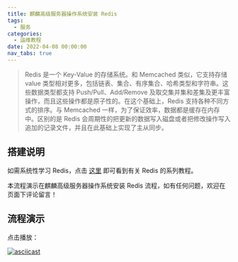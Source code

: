 ```yaml
---
title: 麒麟高级服务器操作系统安装 Redis
tags:
  - 服务
categories:
  - 运维教程
date: 2022-04-08 00:00:00
nav_tabs: true
---
```


> Redis 是一个 Key-Value 的存储系统。和 Memcached 类似，它支持存储 value 类型相对更多，包括链表、集合、有序集合、哈希类型和字符串。这些数据类型都支持 Push/Pull、Add/Remove 及取交集并集和差集及更丰富操作，而且这些操作都是原子性的。在这个基础上，Redis 支持各种不同方式的排序。与 Memcached 一样，为了保证效率，数据都是缓存在内存中。区别的是 Redis 会周期性的把更新的数据写入磁盘或者把修改操作写入追加的记录文件，并且在此基础上实现了主从同步。

<!-- more -->

## 搭建说明

如需系统性学习 Redis，点击 [这里](https://dusays.com/tags/%E7%BC%93%E5%AD%98/) 即可看到有关 Redis 的系列教程。

本流程演示在麒麟高级服务器操作系统安装 Redis 流程，如有任何问题，欢迎在页面下评论留言！

## 流程演示

点击播放：

[![asciicast](https://asciinema.org/a/483177.svg)](https://asciinema.org/a/483177)
